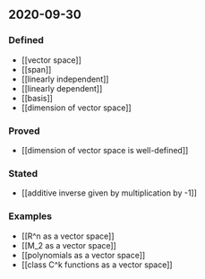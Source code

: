 ## 2020-09-30
### Defined
- [[vector space]]
- [[span]]
- [[linearly independent]]
- [[linearly dependent]]
- [[basis]]
- [[dimension of vector space]]
### Proved
- [[dimension of vector space is well-defined]]
### Stated
- [[additive inverse given by multiplication by -1]]
### Examples
- [[R^n as a vector space]]
- [[M_2 as a vector space]]
- [[polynomials as a vector space]]
- [[class C^k functions as a vector space]]